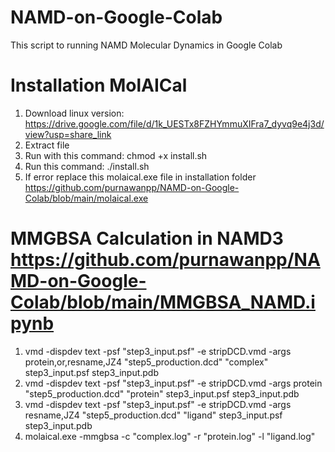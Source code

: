 # NAMD-on-Google-Colab
This script to running NAMD Molecular Dynamics in Google Colab

# Installation MolAICal
1. Download linux version: https://drive.google.com/file/d/1k_UESTx8FZHYmmuXIFra7_dyvq9e4j3d/view?usp=share_link
2. Extract file 
3. Run with this command: chmod +x install.sh
4. Run this command: ./install.sh
5. If error replace this molaical.exe file in installation folder https://github.com/purnawanpp/NAMD-on-Google-Colab/blob/main/molaical.exe

# MMGBSA Calculation in NAMD3 https://github.com/purnawanpp/NAMD-on-Google-Colab/blob/main/MMGBSA_NAMD.ipynb

1. vmd -dispdev text -psf "step3_input.psf" -e stripDCD.vmd -args protein,or,resname,JZ4 "step5_production.dcd" "complex" step3_input.psf step3_input.pdb
2. vmd -dispdev text -psf "step3_input.psf" -e stripDCD.vmd -args protein "step5_production.dcd" "protein" step3_input.psf step3_input.pdb
3. vmd -dispdev text -psf "step3_input.psf" -e stripDCD.vmd -args resname,JZ4 "step5_production.dcd" "ligand" step3_input.psf step3_input.pdb
4. molaical.exe -mmgbsa -c "complex.log" -r "protein.log" -l "ligand.log"
